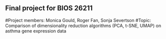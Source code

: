 ## Final project for BIOS 26211
#Project members: Monica Gould, Roger Fan, Sonja Severtson
#Topic: Comparison of dimensionality reduction algorithms (PCA, t-SNE, UMAP) on asthma gene expression data
